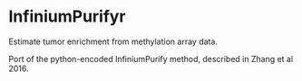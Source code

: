 # InfiniumPurifyr
Estimate tumor enrichment from methylation array data.

Port of the python-encoded InfiniumPurify method, described in Zhang et al 2016.
